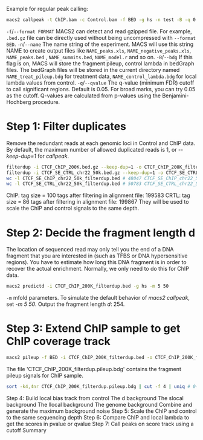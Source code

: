 Example for regular peak calling: 
```bash
macs2 callpeak -t ChIP.bam -c Control.bam -f BED -g hs -n test -B -q 0.01
```
`-f`/`--format FORMAT`
MACS2 can detect and read gzipped file. For example,  `.bed.gz`  file can be directly used without being uncompressed with  `--format BED`.
 `-n`/`--name`
The name string of the experiment. MACS will use this string NAME to create output files like  `NAME_peaks.xls`,  `NAME_negative_peaks.xls`,  `NAME_peaks.bed`  ,  `NAME_summits.bed`,  `NAME_model.r`  and so on. 
`-B`/`--bdg`
If this flag is on, MACS will store the fragment pileup, control lambda in bedGraph files. The bedGraph files will be stored in the current directory named  `NAME_treat_pileup.bdg`  for treatment data,  `NAME_control_lambda.bdg`  for local lambda values from control.
`-q`/`--qvalue`
The q-value (minimum FDR) cutoff to call significant regions. Default is 0.05. For broad marks, you can try 0.05 as the cutoff. Q-values are calculated from p-values using the Benjamini-Hochberg procedure.

# Step 1: Filter duplicates
Remove the redundant reads at each genomic loci in Control and ChIP data.
By default, the maximum number of allowed duplicated reads is 1, or _--keep-dup=1_ for _callpeak_.
```bash
filterdup -i CTCF_ChIP_200K.bed.gz --keep-dup=1 -o CTCF_ChIP_200K_filterdup.bed
filterdup -i CTCF_SE_CTRL_chr22_50k.bed.gz --keep-dup=1 -o CTCF_SE_CTRL_chr22_50k_filterdup.bed
wc -l CTCF_SE_ChIP_chr22_50k_filterdup.bed # 48047 CTCF_SE_ChIP_chr22_50k_filterdup.bed
wc -l CTCF_SE_CTRL_chr22_50k_filterdup.bed # 50783 CTCF_SE_CTRL_chr22_50k_filterdup.bed
```
ChIP: tag size = 100 tags after filtering in alignment file: 199583
CRTL: tag size = 86 tags after filtering in alignment file: 199867
They will be used to scale the ChIP and control signals to the same depth.
# Step 2: Decide the fragment length d
The location of sequenced read may only tell you the end of a DNA fragment that you are interested in (such as TFBS or DNA hypersensitive regions). 
You have to estimate how long this DNA fragment is in order to recover the actual enrichment.
Normally, we only need to do this for ChIP data.
```bash
macs2 predictd -i CTCF_ChIP_200K_filterdup.bed -g hs -m 5 50
```
`-m` mfold parameters. To simulate the default behavior of _macs2 callpeak_, set _-m 5 50_.
Output the fragment length _d_: 254.
# Step 3: Extend ChIP sample to get ChIP coverage track
```bash
macs2 pileup -f BED -i CTCF_ChIP_200K_filterdup.bed -o CTCF_ChIP_200K_filterdup.pileup.bdg --extsize 254
```
The file 'CTCF_ChIP_200K_filterdup.pileup.bdg' contains the fragment pileup signals for ChIP sample.
```bash
sort -k4,4nr CTCF_ChIP_200K_filterdup.pileup.bdg | cut -f 4 | uniq # 0-27
```

Step 4: Build local bias track from control
The d background
The slocal background
The llocal background
The genome background
Combine and generate the maximum background noise
Step 5: Scale the ChIP and control to the same sequencing depth
Step 6: Compare ChIP and local lambda to get the scores in pvalue or qvalue
Step 7: Call peaks on score track using a cutoff
Summary
<!--stackedit_data:
eyJoaXN0b3J5IjpbLTc1Mzg1MDMyNSwtNDIzNTEyMzY3LDE3OT
U1MjAxODksLTEzODMzNjQ0MiwtMTQ2MjQwMzMyMywtMTc2MTk2
MDAsNzkxOTEwNjk3LC0yMTI5NDk2Njk3LC0yMDYwNzk5NTMyLD
IxMjY2MTI5MzUsMTQ4MjkyNDkxNywxMjM2MTQzMTM2LC0xOTk0
MTY0NzA4LC0xMzM4MTM5ODExLDEwOTE1NzI4MDEsMTQ4NjM5Nz
A1MiwtMjA4ODc0NjYxMl19
-->